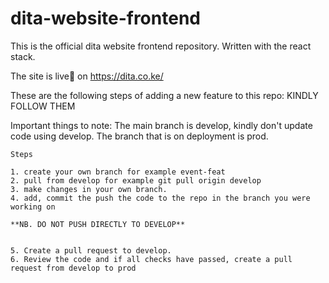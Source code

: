 # dita-website-frontend
This is the official dita website frontend repository. Written with the react stack.

The site is live🎉 on https://dita.co.ke/

These are the following steps of adding a new feature to this repo: KINDLY FOLLOW THEM

  Important things to note: 
    The main branch is develop, kindly don't update code using develop.
    The branch that is on deployment is prod.

    Steps
    
    1. create your own branch for example event-feat
    2. pull from develop for example git pull origin develop
    3. make changes in your own branch.
    4. add, commit the push the code to the repo in the branch you were working on

    **NB. DO NOT PUSH DIRECTLY TO DEVELOP**

    
    5. Create a pull request to develop.
    6. Review the code and if all checks have passed, create a pull request from develop to prod

